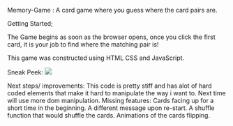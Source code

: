 Memory-Game : A card game where you guess where the card pairs are.

Getting Started;

The Game begins as soon as the browser opens, once you click the first card, it is your job to find where the matching pair is!

This game was constructed using HTML CSS and JavaScript. 

Sneak Peek:
![](https://i.ibb.co/k2QyYDP/Screenshot-from-2021-10-21-12-17-40.png)

Next steps/ improvements:
This code is pretty stiff and has alot of hard coded elements that make it hard to manipulate the way i want to. Next time will use more dom manipulation.
Missing features:
Cards facing up for a short time in the beginning.
A different message upon re-start.
A shuffle function that would shuffle the cards.
Animations of the cards flipping.
